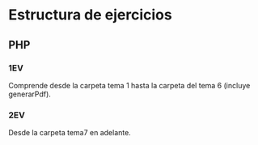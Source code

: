 # Estructura de ejercicios
## PHP
### 1EV
Comprende desde la carpeta tema 1 hasta la carpeta del tema 6 (incluye generarPdf).

### 2EV
Desde la carpeta tema7 en adelante.


